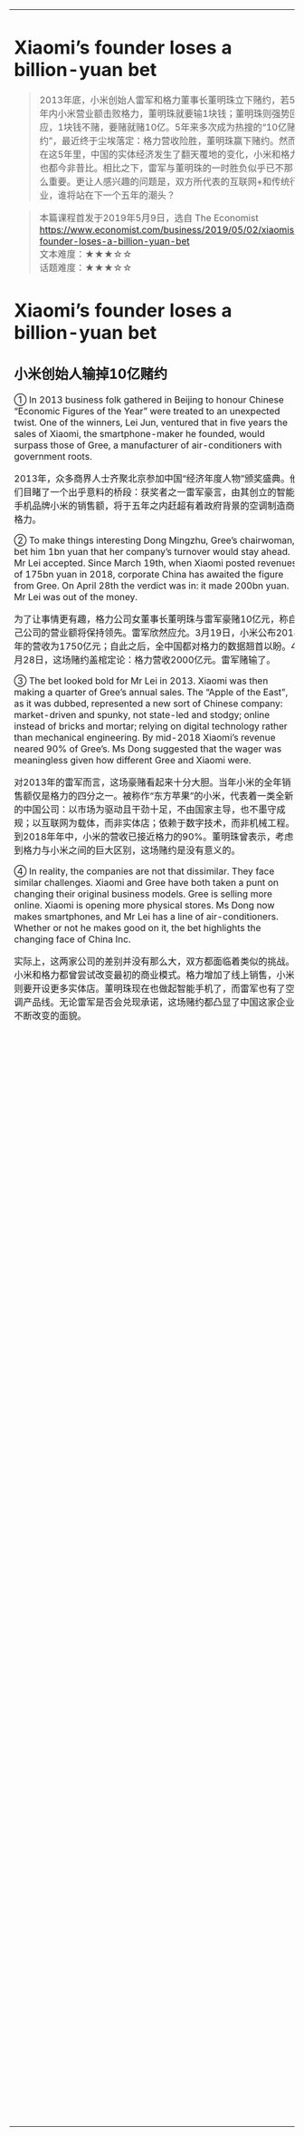 <html>

<table>
    <tr>
        <td style="vertical-align:top;margin-top:0%;width: 45%">  

# Xiaomi’s founder loses a billion-yuan bet

>2013年底，小米创始人雷军和格力董事长董明珠立下赌约，若5年内小米营业额击败格力，董明珠就要输1块钱；董明珠则强势回应，1块钱不赌，要赌就赌10亿。5年来多次成为热搜的“10亿赌约”，最近终于尘埃落定：格力营收险胜，董明珠赢下赌约。然而在这5年里，中国的实体经济发生了翻天覆地的变化，小米和格力也都今非昔比。相比之下，雷军与董明珠的一时胜负似乎已不那么重要。更让人感兴趣的问题是，双方所代表的互联网+和传统行业，谁将站在下一个五年的潮头？  

>本篇课程首发于2019年5月9日，选自 The Economist
https://www.economist.com/business/2019/05/02/xiaomis-founder-loses-a-billion-yuan-bet  
文本难度：★★★☆☆  
话题难度：★★★☆☆

# Xiaomi’s founder loses a billion-yuan bet
## 小米创始人输掉10亿赌约
① In 2013 business folk gathered in Beijing to honour Chinese “Economic Figures of the Year” were treated to an unexpected twist. One of the winners, Lei Jun, ventured that in five years the sales of Xiaomi, the smartphone-maker he founded, would surpass those of Gree, a manufacturer of air-conditioners with government roots.  

2013年，众多商界人士齐聚北京参加中国“经济年度人物”颁奖盛典。他们目睹了一个出乎意料的桥段：获奖者之一雷军豪言，由其创立的智能手机品牌小米的销售额，将于五年之内赶超有着政府背景的空调制造商格力。  

② To make things interesting Dong Mingzhu, Gree’s chairwoman, bet him 1bn yuan that her company’s turnover would stay ahead. Mr Lei accepted. Since March 19th, when Xiaomi posted revenues of 175bn yuan in 2018, corporate China has awaited the figure from Gree. On April 28th the verdict was in: it made 200bn yuan. Mr Lei was out of the money.  

为了让事情更有趣，格力公司女董事长董明珠与雷军豪赌10亿元，称自己公司的营业额将保持领先。雷军欣然应允。3月19日，小米公布2018年的营收为1750亿元；自此之后，全中国都对格力的数据翘首以盼。4月28日，这场赌约盖棺定论：格力营收2000亿元。雷军赌输了。  

③ The bet looked bold for Mr Lei in 2013. Xiaomi was then making a quarter of Gree’s annual sales. The “Apple of the East”, as it was dubbed, represented a new sort of Chinese company: market-driven and spunky, not state-led and stodgy; online instead of bricks and mortar; relying on digital technology rather than mechanical engineering. By mid-2018 Xiaomi’s revenue neared 90% of Gree’s. Ms Dong suggested that the wager was meaningless given how different Gree and Xiaomi were.  

对2013年的雷军而言，这场豪赌看起来十分大胆。当年小米的全年销售额仅是格力的四分之一。被称作“东方苹果”的小米，代表着一类全新的中国公司：以市场为驱动且干劲十足，不由国家主导，也不墨守成规；以互联网为载体，而非实体店；依赖于数字技术，而非机械工程。到2018年年中，小米的营收已接近格力的90%。董明珠曾表示，考虑到格力与小米之间的巨大区别，这场赌约是没有意义的。  

④ In reality, the companies are not that dissimilar. They face similar challenges. Xiaomi and Gree have both taken a punt on changing their original business models. Gree is selling more online. Xiaomi is opening more physical stores. Ms Dong now makes smartphones, and Mr Lei has a line of air-conditioners. Whether or not he makes good on it, the bet highlights the changing face of China Inc.  

实际上，这两家公司的差别并没有那么大，双方都面临着类似的挑战。小米和格力都曾尝试改变最初的商业模式。格力增加了线上销售，小米则要开设更多实体店。董明珠现在也做起智能手机了，而雷军也有了空调产品线。无论雷军是否会兑现承诺，这场赌约都凸显了中国这家企业不断改变的面貌。  

 </td>
    <td style="vertical-align:top;margin-top:0%">

##  ▍生词好句
1. bet /bet/ n. 赌注；打赌
    lose a bet 输了赌
    you bet 你完全是对的
    --I think learning English is a very hard job. 
    学英语不是一件容易的事。
    --You bet. 
    你说的对。
    Want to bet? / Do you want a bet? 
    你想打赌吗？
    
2. folk /fəʊk, foʊk/ 乡亲们；各位；大伙儿 （美式英语常用复数 folks）
    business folk 商界大佬
    business figures / tycoons / leaders 商界大亨
    gather /ˈgæðə, ˈgæðər/ vt. 聚集；聚拢
    gathering /ˈgæðəriŋ, ˈgæðəiŋ/ n. 聚会；集会
    honour /ˈɔnə/ vt. 表彰

3. treat /triːt/ vt. 招待
    twist /twist/ n. 变化；转折；改变
    a strange twist of fate 命运的曲折离奇
    unexpected twist 出乎意料的转折

4. venture /ˈventʃə, ˈventʃər/ vt. 豪言；冒昧地说
    surpass /səˈpaːs, səˈpæs/ vt. 超越
    surmount vt. 越过
    surplus n. 盈余 
    root /ruːt/ n. (background) 根源
    with government roots 有政府背景

5. turnover /ˈtɜːnəʊvə, ˈtɜːrnoʊvər/ n. 营收；营业额（=sales / revenues）
    stay ahead 领先
    post /pəʊst, poʊst/ vt. 公布 (announce)
    corporate /ˈkɔ:pərit/ adj. 全体的
    await /əˈweit, əˈweit/ vt. 等待 (=wait for)

6. verdict /ˈvɜːdikt/ n. （尤指）判决，裁决
    be out of the money 赌输
    bold /bəʊld, boʊld/ adj. 勇敢的；无畏的；鲁莽的
    a quarter of 四分之一
    the apple of one’s eye （某人的）掌上明珠
    She’s very beautiful, and she is the apple of my eye.
    她很漂亮，我视她为珍宝。
    the Apple of the East 东方的骄傲；“东方苹果”

7. dub /dʌb/ vt. 称……为；将……冠以
    as it is dubbed 正如它的称号一样
    Aiqiyi, the Chinese version of Netflix, as it was dubbed……,
    爱奇艺被誉为中国的网飞。

8. spunky /ˈspʌŋki/ adj. 有勇气的；有胆量的
    stodgy /ˈstɒdʒi, ˈstaːdʒi/ adj. 古板的；枯燥乏味的 
    bricks and mortar 实体店
    bricks 砖头
    mortar 水泥
    clicks and mortar 虚实整合企业
    mechanical engineering 机械工程

9. near /niə, nir/ vt. 接近
    I’m nearing the Oxford Street. 
    我快到牛津街了。
    wager /ˈweidʒə, ˈweidʒər/ n. 赌注
    given /ˈgivən/ prep. 考虑到；鉴于（considering）

10. punt /pʌnt/ n. 风险
    take a punt on sth. (attempt to do) 承担风险购买（或支持）……（期待因此赚更多的钱）
    IOT: The Internet of things 物联网；万物互联
    make good on sth. 兑现承诺
    highlight /ˈhailait/ vt. 强调
    Inc. /iŋk/ adj. （用在合法组建公司的名称后）组成公司的（incorporated 的缩写）
</td>
      </tr>
    </table>
</html>
